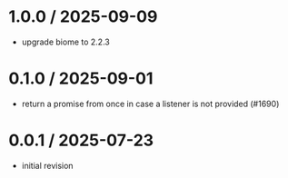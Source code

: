 
1.0.0 / 2025-09-09
==================

 * upgrade biome to 2.2.3

0.1.0 / 2025-09-01
==================

 * return a promise from once in case a listener is not provided (#1690)

0.0.1 / 2025-07-23
==================

 * initial revision
